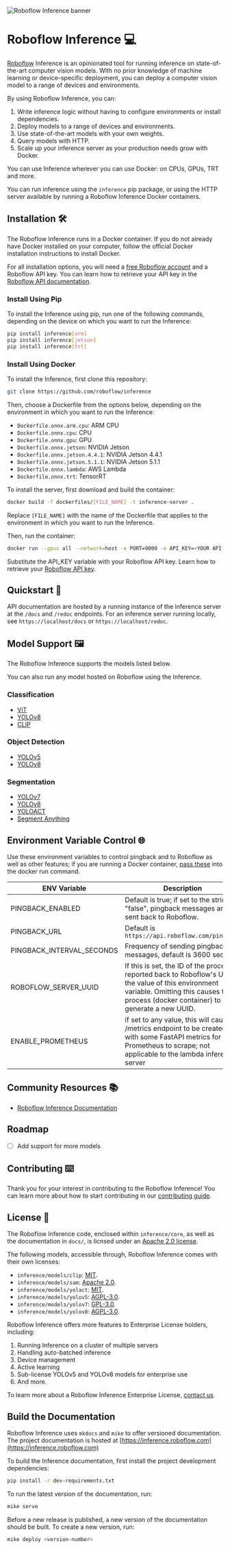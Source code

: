 ![Roboflow Inference banner](https://github.com/roboflow/inference/blob/main/banner.png?raw=true)

# Roboflow Inference 💻

[Roboflow](https://roboflow.com) Inference is an opinionated tool for running inference on state-of-the-art computer vision models. With no prior knowledge of machine learning or device-specific deployment, you can deploy a computer vision model to a range of devices and environments.

By using Roboflow Inference, you can:

1. Write inference logic without having to configure environments or install dependencies.
2. Deploy models to a range of devices and environments.
3. Use state-of-the-art models with your own weights.
4. Query models with HTTP.
5. Scale up your inference server as your production needs grow with Docker.

You can use Inference wherever you can use Docker: on CPUs, GPUs, TRT and more.

You can run inference using the `inference` pip package, or using the HTTP server available by running a Roboflow Inference Docker containers.

## Installation 🛠️

The Roboflow Inference runs in a Docker container. If you do not already have Docker installed on your computer, follow the official Docker installation instructions to install Docker.

For all installation options, you will need a [free Roboflow account](https://app.roboflow.com) and a Roboflow API key. You can learn how to retrieve your API key in the [Roboflow API documentation](https://docs.roboflow.com/api-reference/authentication#retrieve-an-api-key).

### Install Using Pip

To install the Inference using pip, run one of the following commands, depending on the device on which you want to run the Inference:

```bash
pip install inference[arm]
pip install inference[jetson]
pip install inference[trt]
```

### Install Using Docker

To install the Inference, first clone this repository:

```bash
git clone https://github.com/roboflow/inference
```

Then, choose a Dockerfile from the options below, depending on the environment in which you want to run the Inference:

- `Dockerfile.onnx.arm.cpu`: ARM CPU
- `Dockerfile.onnx.cpu`: CPU
- `Dockerfile.onnx.gpu`: GPU
- `Dockerfile.onnx.jetson`: NVIDIA Jetson
- `Dockerfile.onnx.jetson.4.4.1`: NVIDIA Jetson 4.4.1
- `Dockerfile.onnx.jetson.5.1.1`: NVIDIA Jetson 5.1.1
- `Dockerfile.onnx.lambda`: AWS Lambda
- `Dockerfile.onnx.trt`: TensorRT

To install the server, first download and build the container:

```bash
docker build -f dockerfiles/[FILE_NAME] -t inference-server .
```

Replace `[FILE_NAME]` with the name of the Dockerfile that applies to the environment in which you want to run the Inference.

Then, run the container:

```bash
docker run --gpus all --network=host -e PORT=9000 -e API_KEY=<YOUR API KEY> -v $(pwd)/cache:/cache inference-server
```

Substitute the API_KEY variable with your Roboflow API key. Learn how to retrieve your [Roboflow API key](https://docs.roboflow.com/api-reference/authentication#retrieve-an-api-key).

## Quickstart 🚀

API documentation are hosted by a running instance of the inference server at the `/docs` and `/redoc` endpoints. For an inference server running locally, see `https://localhost/docs` or `https://localhost/redoc`.

## Model Support 🖼️

The Roboflow Inference supports the models listed below.

You can also run any model hosted on Roboflow using the Inference.

### Classification

- [ViT](https://inference.roboflow.com/library/models/vit_classification)
- [YOLOv8](https://inference.roboflow.com/library/models/yolov8_classification/)
- [CLIP](https://inference.roboflow.com/library/models/clip/)

### Object Detection

- [YOLOv5](https://inference.roboflow.com/library/models/yolov5/)
- [YOLOv8](https://inference.roboflow.com/library/models/yolov8/)

### Segmentation

- [YOLOv7](https://inference.roboflow.com/library/models/yolov7_instance_segmentation/)
- [YOLOv8](https://inference.roboflow.com/library/models/yolov8_segmentation/)
- [YOLOACT](https://inference.roboflow.com/library/models/yoloact_segmentation/)
- [Segment Anything](https://inference.roboflow.com/library/models/segment_anything/)

## Environment Variable Control 🌐

Use these environment variables to control pingback and to Roboflow as well as other features; if you are running a Docker container, [pass these](https://docs.docker.com/engine/reference/commandline/run/#env) into the docker run command.

| ENV Variable    | Description |
| -------- | ------- |
|   PINGBACK_ENABLED  | Default is true; if set to the string "false", pingback messages are not sent back to Roboflow.   |
|   PINGBACK_URL  | Default is `https://api.roboflow.com/pingback`   |
| PINGBACK_INTERVAL_SECONDS | Frequency of sending pingback messages, default is 3600 seconds |
| ROBOFLOW_SERVER_UUID  | If this is set, the ID of the process reported back to Roboflow's UI is the value of this environment variable. Omitting this causes the process (docker container) to generate a new UUID.    |
| ENABLE_PROMETHEUS | if set to any value, this will cause a /metrics endpoint to be created with some FastAPI metrics for Prometheus to scrape; not applicable to the lambda inference server     |

## Community Resources 📚

- [Roboflow Inference Documentation](https://inference.roboflow.com/)

## Roadmap

- [ ] Add support for more models

## Contributing ⌨️

Thank you for your interest in contributing to the Roboflow Inference! You can learn more about how to start contributing in our [contributing guide](https://github.com/roboflow/roboflow-inference-server/blob/master/CONTRIBUTING.md).

## License 📝

The Roboflow Inference code, enclosed within `inference/core`, as well as the documentation in `docs/`, is licnsed under an [Apache 2.0 license](LICENSE).

The following models, accessible through, Roboflow Inference comes with their own licenses:

- `inference/models/clip`: [MIT](https://github.com/openai/CLIP/blob/main/LICENSE).
- `inference/models/sam`: [Apache 2.0](https://github.com/facebookresearch/segment-anything/blob/main/LICENSE).
- `inference/models/yolact`: [MIT](https://github.com/dbolya/yolact/blob/master/README.md).
- `inference/models/yolov5`: [AGPL-3.0](https://github.com/ultralytics/yolov5/blob/master/LICENSE).
- `inference/models/yolov7`: [GPL-3.0](https://github.com/WongKinYiu/yolov7/blob/main/README.md).
- `inference/models/yolov8`: [AGPL-3.0](https://github.com/ultralytics/ultralytics/blob/master/LICENSE).

Roboflow Inference offers more features to Enterprise License holders, including:

1. Running Inference on a cluster of multiple servers
2. Handling auto-batched inference
3. Device management
4. Active learning
5. Sub-license YOLOv5 and YOLOv8 models for enterprise use
6. And more.

To learn more about a Roboflow Inference Enterprise License, [contact us](https://roboflow.com/sales).

## Build the Documentation

Roboflow Inference uses `mkdocs` and `mike` to offer versioned documentation. The project documentation is hosted at [https://inference.roboflow.com](https://inference.roboflow.com)

To build the Inference documentation, first install the project development dependencies:

```bash
pip install -r dev-requirements.txt
```

To run the latest version of the documentation, run:

```bash
mike serve
```

Before a new release is published, a new version of the documentation should be built. To create a new version, run:

```bash
mike deploy <version-number>
```
